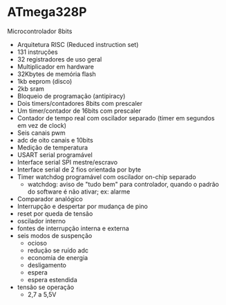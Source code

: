 # ATmega328P

Microcontrolador 8bits

- Arquitetura RISC (Reduced instruction set)
- 131 instruções 
- 32 registradores de uso geral
- Multiplicador em hardware
- 32Kbytes de memória flash
- 1kb eeprom (disco)
- 2kb sram
- Bloqueio de programação (antipiracy)
- Dois timers/contadores 8bits com prescaler
- Um timer/contador de 16bits com prescaler
- Contador de tempo real com oscilador separado (timer em segundos em vez de clock)
- Seis canais pwm
- adc de oito canais e 10bits
- Medição de temperatura
- USART serial programável 
- Interface serial SPI mestre/escravo
- Interface serial de 2 fios orientada por byte
- Timer watchdog programável com oscilador on-chip separado
  - watchdog: aviso de "tudo bem" para controlador, quando o padrão do software é não ativar; ex: alarme
- Comparador analógico 
- Interrupção e despertar por mudança de pino
- reset por queda de tensão 
- oscilador interno
- fontes de interrupção interna e externa 
- seis modos de suspenção 
  - ocioso
  - redução se ruído adc
  - economia de energia 
  - desligamento
  - espera
  - espera estendida
- tensão se operação 
  - 2,7 a 5,5V

